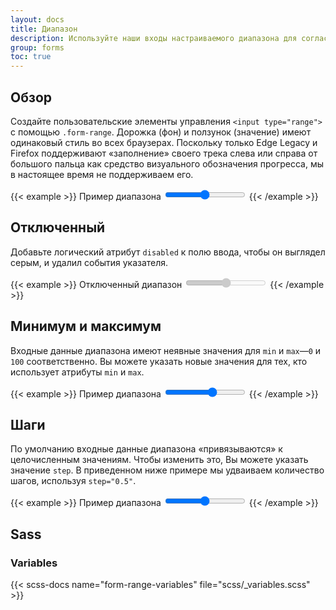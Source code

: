 ```yaml
---
layout: docs
title: Диапазон
description: Используйте наши входы настраиваемого диапазона для согласованного кросс-браузерного стиля и встроенной настройки.
group: forms
toc: true
---
```


## Обзор

Создайте пользовательские элементы управления `<input type="range">` с помощью `.form-range`. Дорожка (фон) и ползунок (значение) имеют одинаковый стиль во всех браузерах. Поскольку только Edge Legacy и Firefox поддерживают «заполнение» своего трека слева или справа от большого пальца как средство визуального обозначения прогресса, мы в настоящее время не поддерживаем его.

{{< example >}}
<label for="customRange1" class="form-label">Пример диапазона</label>
<input type="range" class="form-range" id="customRange1">
{{< /example >}}

## Отключенный

Добавьте логический атрибут `disabled` к полю ввода, чтобы он выглядел серым, и удалил события указателя.

{{< example >}}
<label for="disabledRange" class="form-label">Отключенный диапазон</label>
<input type="range" class="form-range" id="disabledRange" disabled>
{{< /example >}}

## Минимум и максимум

Входные данные диапазона имеют неявные значения для `min` и `max`—`0` и `100` соответственно. Вы можете указать новые значения для тех, кто использует атрибуты `min` и `max`.

{{< example >}}
<label for="customRange2" class="form-label">Пример диапазона</label>
<input type="range" class="form-range" min="0" max="5" id="customRange2">
{{< /example >}}

## Шаги

По умолчанию входные данные диапазона «привязываются» к целочисленным значениям. Чтобы изменить это, Вы можете указать значение `step`. В приведенном ниже примере мы удваиваем количество шагов, используя `step="0.5"`.

{{< example >}}
<label for="customRange3" class="form-label">Пример диапазона</label>
<input type="range" class="form-range" min="0" max="5" step="0.5" id="customRange3">
{{< /example >}}

## Sass

### Variables

{{< scss-docs name="form-range-variables" file="scss/_variables.scss" >}}
